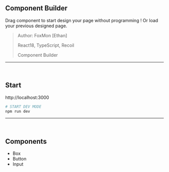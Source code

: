 ## Component Builder

Drag component to start design your page without programming ! Or
load your previous designed page.

> Author: FoxMon [Ethan]
>
> React18, TypeScript, Recoil
>
> Component Builder

---

<br />

## Start

http://localhost:3000

```sh
# START DEV MODE
npm run dev
```

---

<br />

## Components

- Box
- Button
- Input
